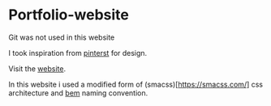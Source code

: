 # Portfolio-website

Git was not used in this website

I took inspiration from [pinterst](https://www.pinterest.se/pin/578079302144509348/) for design.

Visit the [website](https://josedaking.github.io/Portfolio-website/).

In this website i used a modified form of (smacss)[https://smacss.com/] css architecture and [bem](http://getbem.com/introduction/) naming convention.
